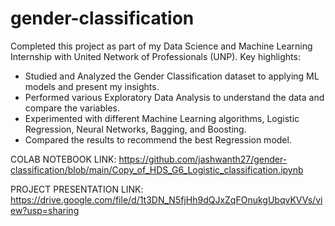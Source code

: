 # gender-classification
Completed this project as part of my Data Science and Machine Learning Internship with United Network of Professionals (UNP). Key highlights:
- Studied and Analyzed the Gender Classification dataset to applying ML models and present my insights. 
- Performed various Exploratory Data Analysis to understand the data and compare the variables.
- Experimented with different Machine Learning algorithms, Logistic Regression, Neural Networks, Bagging, and Boosting.
- Compared the results to recommend the best Regression model. 

COLAB NOTEBOOK LINK:
https://github.com/jashwanth27/gender-classification/blob/main/Copy_of_HDS_G6_Logistic_classification.ipynb

PROJECT PRESENTATION LINK:
https://drive.google.com/file/d/1t3DN_N5fjHh9dQJxZqFOnukgUbqvKVVs/view?usp=sharing
